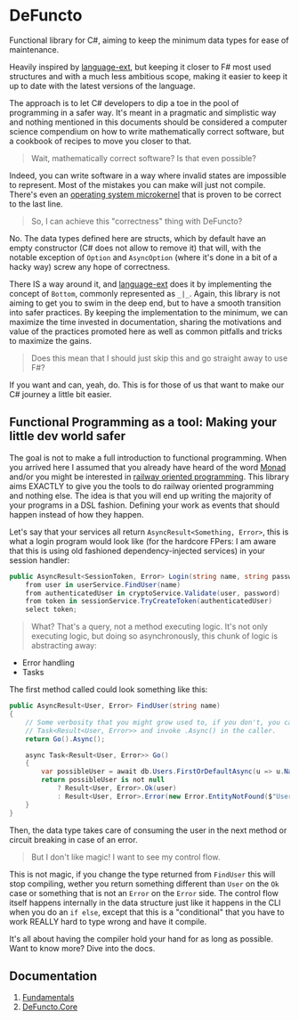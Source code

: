# DeFuncto
Functional library for C#, aiming to keep the minimum data types for ease of maintenance.

Heavily inspired by [language-ext](https://github.com/louthy/language-ext), but keeping it closer to F# most used structures and with a much less ambitious scope, making it easier to keep it up to date with the latest versions of the language.

The approach is to let C# developers to dip a toe in the pool of programming in a safer way. It's meant in a pragmatic and simplistic way and nothing mentioned in this documents should be considered a computer science compendium on how to write mathematically correct software, but a cookbook of recipes to move you closer to that.

> Wait, mathematically correct software? Is that even possible?

Indeed, you can write software in a way where invalid states are impossible to represent. Most of the mistakes you can make will just not compile. There's even an [operating system microkernel](https://www.usenix.org/system/files/login/articles/125-klein.pdf) that is proven to be correct to the last line.

> So, I can achieve this "correctness" thing with DeFuncto?

No. The data types defined here are structs, which by default have an empty constructor (C# does not allow to remove it) that will, with the notable exception of `Option` and `AsyncOption` (where it's done in a bit of a hacky way) screw any hope of correctness.

There IS a way around it, and [language-ext](https://github.com/louthy/language-ext) does it by implementing the concept of `Bottom`, commonly represented as `_|_`. Again, this library is not aiming to get you to swim in the deep end, but to have a smooth transition into safer practices. By keeping the implementation to the minimum, we can maximize the time invested in documentation, sharing the motivations and value of the practices promoted here as well as common pitfalls and tricks to maximize the gains.

> Does this mean that I should just skip this and go straight away to use F#?

If you want and can, yeah, do. This is for those of us that want to make our C# journey a little bit easier.

## Functional Programming as a tool: Making your little dev world safer
The goal is not to make a full introduction to functional programming. When you arrived here I assumed that you already have heard of the word [Monad](https://mikhail.io/2018/07/monads-explained-in-csharp-again/) and/or you might be interested in [railway oriented programming](https://fsharpforfunandprofit.com/rop/). This library aims EXACTLY to give you the tools to do railway oriented programming and nothing else. The idea is that you will end up writing the majority of your programs in a DSL fashion. Defining your work as events that should happen instead of how they happen.

Let's say that your services all return `AsyncResult<Something, Error>`, this is what a login program would look like (for the hardcore FPers: I am aware that this is using old fashioned dependency-injected services) in your session handler:
```cs
public AsyncResult<SessionToken, Error> Login(string name, string password) =>
    from user in userService.FindUser(name)
    from authenticatedUser in cryptoService.Validate(user, password)
    from token in sessionService.TryCreateToken(authenticatedUser)
    select token;
```
> What? That's a query, not a method executing logic.
It's not only executing logic, but doing so asynchronously, this chunk of logic is abstracting away:
- Error handling
- Tasks

The first method called could look something like this:
```cs
public AsyncResult<User, Error> FindUser(string name)
{
    // Some verbosity that you might grow used to, if you don't, you can always make this return
    // Task<Result<User, Error>> and invoke .Async() in the caller.
    return Go().Async();

    async Task<Result<User, Error>> Go()
    {
        var possibleUser = await db.Users.FirstOrDefaultAsync(u => u.Name == name);
        return possibleUser is not null
            ? Result<User, Error>.Ok(user)
            : Result<User, Error>.Error(new Error.EntityNotFound($"User named {name} was not found in the database"));
    }
}
```
Then, the data type takes care of consuming the user in the next method or circuit breaking in case of an error.
> But I don't like magic! I want to see my control flow.

This is not magic, if you change the type returned from `FindUser` this will stop compiling, wether you return something different than `User` on  the `Ok` case or something that is not an `Error` on the `Error` side. The control flow itself happens internally in the data structure just like it happens in the CLI when you do an `if else`, except that this is a "conditional" that you have to work REALLY hard to type wrong and have it compile.

It's all about having the compiler hold your hand for as long as possible. Want to know more? Dive into the docs.


## Documentation
1. [Fundamentals](docs/fundamentals/index.md)
1. [DeFuncto.Core](docs/core/index.md)
